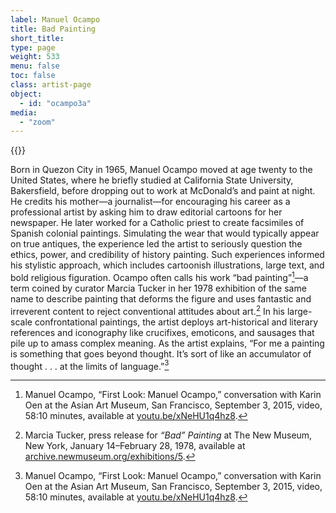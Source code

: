 ```yaml
---
label: Manuel Ocampo
title: Bad Painting
short_title:
type: page
weight: 533
menu: false
toc: false
class: artist-page
object:
  - id: "ocampo3a"
media:
  - "zoom"
---
```

{{<q-figure id="ocampo3a">}}


Born in Quezon City in 1965, Manuel Ocampo moved at age twenty to the United States, where he briefly studied at California State University, Bakersfield, before dropping out to work at McDonald’s and paint at night. He credits his mother—a journalist—for encouraging his career as a professional artist by asking him to draw editorial cartoons for her newspaper. He later worked for a Catholic priest to create facsimiles of Spanish colonial paintings. Simulating the wear that would typically appear on true antiques, the experience led the artist to seriously question the ethics, power, and credibility of history painting. Such experiences informed his stylistic approach, which includes cartoonish illustrations, large text, and bold religious figuration. Ocampo often calls his work “bad painting”[^1]—a term coined by curator Marcia Tucker in her 1978 exhibition of the same name to describe painting that deforms the figure and uses fantastic and irreverent content to reject conventional attitudes about art.[^2] In his large-scale confrontational paintings, the artist deploys art-historical and literary references and iconography like crucifixes, emoticons, and sausages that pile up to amass complex meaning. As the artist explains, “For me a painting is something that goes beyond thought. It’s sort of like an accumulator of thought . . . at the limits of language.”[^3]

[^1]: Manuel Ocampo, “First Look: Manuel Ocampo,” conversation with Karin Oen at the Asian Art Museum, San Francisco, September 3, 2015, video, 58:10 minutes, available at [youtu.be/xNeHU1q4hz8](https://youtu.be/xNeHU1q4hz8).

[^2]: Marcia Tucker, press release for *“Bad” Painting* at The New Museum, New York, January 14–February 28, 1978, available at [archive.newmuseum.org/exhibitions/5](https://archive.newmuseum.org/exhibitions/5).

[^3]: Manuel Ocampo, “First Look: Manuel Ocampo,” conversation with Karin Oen at the Asian Art Museum, San Francisco, September 3, 2015, video, 58:10 minutes, available at [youtu.be/xNeHU1q4hz8](https://youtu.be/xNeHU1q4hz8).
